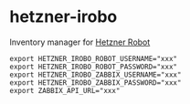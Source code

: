 # hetzner-irobo

Inventory manager for [Hetzner Robot](https://robot.your-server.de)

```shell
export HETZNER_IROBO_ROBOT_USERNAME="xxx"
export HETZNER_IROBO_ROBOT_PASSWORD="xxx"
export HETZNER_IROBO_ZABBIX_USERNAME="xxx"
export HETZNER_IROBO_ZABBIX_PASSWORD="xxx"
export ZABBIX_API_URL="xxx"
```
